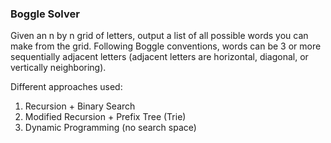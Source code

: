 ### Boggle Solver

Given an n by n grid of letters, output a list of all possible words you can make from the grid. Following Boggle conventions, words can be 3 or more sequentially adjacent letters (adjacent letters are horizontal, diagonal, or vertically neighboring). 

Different approaches used:

1. Recursion + Binary Search
2. Modified Recursion + Prefix Tree (Trie)
3. Dynamic Programming (no search space)

